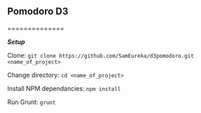 ## Pomodoro D3
==============

***Setup***

Clone:
`git clone https://github.com/SamEureka/d3pomodoro.git <name_of_project>`

Change directory:
`cd <name_of_project>`

Install NPM dependancies:
`npm install`

Run Grunt:
`grunt`


